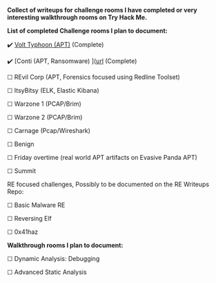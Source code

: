 

**Collect of writeups for challenge rooms I have completed or very interesting walkthrough rooms on Try Hack Me.**


**List of completed Challenge rooms I plan to document:**


✔️ [Volt Typhoon (APT)](https://github.com/suhuf/THM_Write-/blob/main/Writeups/Volt%20Typhoon.md)      (Complete)

✔️ [Conti (APT, Ransomware)  ]([url](https://github.com/suhuf/THM_Write-/blob/main/Writeups/Conti.md)     (Complete)

☐ REvil Corp (APT, Forensics focused using Redline Toolset)

☐ ItsyBitsy (ELK, Elastic Kibana)

☐ Warzone 1 (PCAP/Brim)


☐ Warzone 2 (PCAP/Brim)


☐ Carnage (Pcap/Wireshark)


☐ Benign


☐ Friday overtime (real world APT artifacts on Evasive Panda APT)

☐ Summit




RE focused challenges, Possibly to be documented on the RE Writeups Repo:

☐ Basic Malware RE

☐ Reversing Elf

☐ 0x41haz



**Walkthrough rooms I plan to document:**

☐ Dynamic Analysis: Debugging

☐ Advanced Static Analysis



